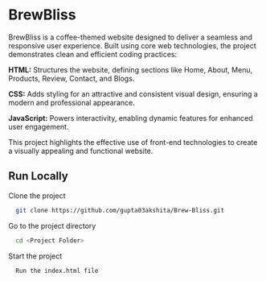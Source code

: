 
# BrewBliss

BrewBliss is a coffee-themed website designed to deliver a seamless and responsive user experience. Built using core web technologies, the project demonstrates clean and efficient coding practices:

**HTML:** Structures the website, defining sections like Home, About, Menu, Products, Review, Contact, and Blogs.

**CSS:** Adds styling for an attractive and consistent visual design, ensuring a modern and professional appearance.

**JavaScript:** Powers interactivity, enabling dynamic features for enhanced user engagement.

This project highlights the effective use of front-end technologies to create a visually appealing and functional website.


## Run Locally

Clone the project

```bash
  git clone https://github.com/gupta03akshita/Brew-Bliss.git
```

Go to the project directory

```bash
  cd <Project Folder>
```

Start the project

```
  Run the index.html file
```

